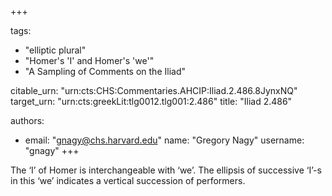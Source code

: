 +++

tags:
- "elliptic plural"
- "Homer&#39;s &#39;I&#39; and Homer&#39;s &#39;we&#39;"
- "A Sampling of Comments on the Iliad"

citable_urn: "urn:cts:CHS:Commentaries.AHCIP:Iliad.2.486.8JynxNQ"
target_urn: "urn:cts:greekLit:tlg0012.tlg001:2.486"
title: "Iliad 2.486"

authors:
- email: "gnagy@chs.harvard.edu"
  name: "Gregory Nagy"
  username: "gnagy"
+++

<p>The ‘I’ of Homer is interchangeable with ‘we’. The ellipsis of successive ‘I’-s in this ‘we’ indicates a vertical succession of performers. </p>
